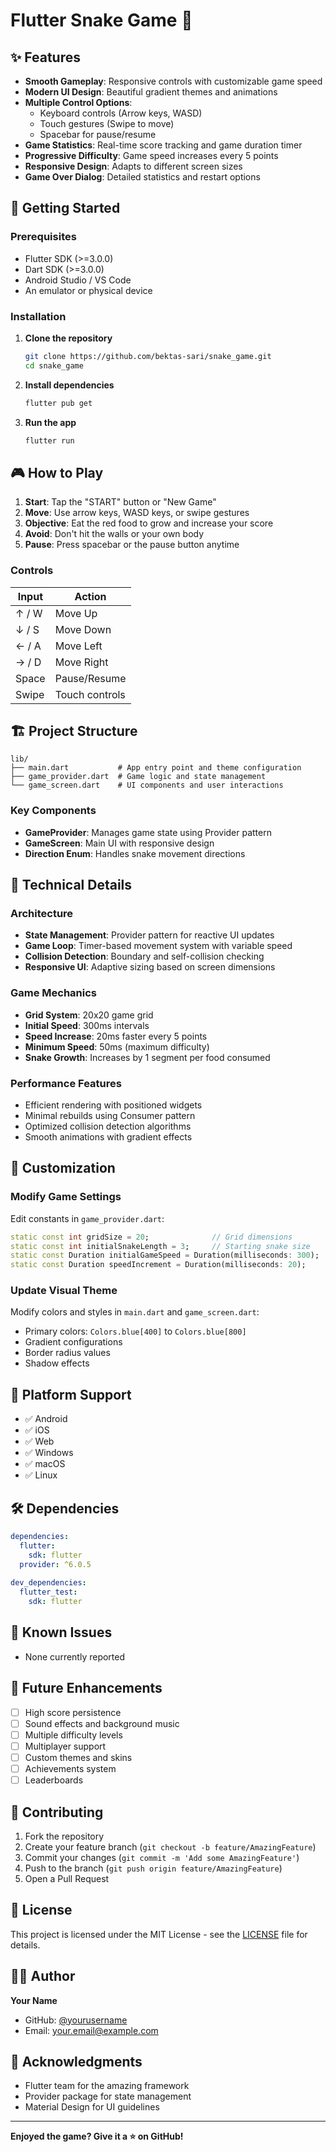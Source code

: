 # Flutter Snake Game 🐍

## ✨ Features

- **Smooth Gameplay**: Responsive controls with customizable game speed
- **Modern UI Design**: Beautiful gradient themes and animations
- **Multiple Control Options**:
    - Keyboard controls (Arrow keys, WASD)
    - Touch gestures (Swipe to move)
    - Spacebar for pause/resume
- **Game Statistics**: Real-time score tracking and game duration timer
- **Progressive Difficulty**: Game speed increases every 5 points
- **Responsive Design**: Adapts to different screen sizes
- **Game Over Dialog**: Detailed statistics and restart options

## 🚀 Getting Started

### Prerequisites

- Flutter SDK (>=3.0.0)
- Dart SDK (>=3.0.0)
- Android Studio / VS Code
- An emulator or physical device

### Installation

1. **Clone the repository**
   ```bash
   git clone https://github.com/bektas-sari/snake_game.git
   cd snake_game
   ```

2. **Install dependencies**
   ```bash
   flutter pub get
   ```

3. **Run the app**
   ```bash
   flutter run
   ```

## 🎮 How to Play

1. **Start**: Tap the "START" button or "New Game"
2. **Move**: Use arrow keys, WASD keys, or swipe gestures
3. **Objective**: Eat the red food to grow and increase your score
4. **Avoid**: Don't hit the walls or your own body
5. **Pause**: Press spacebar or the pause button anytime

### Controls

| Input | Action |
|-------|--------|
| ↑ / W | Move Up |
| ↓ / S | Move Down |
| ← / A | Move Left |
| → / D | Move Right |
| Space | Pause/Resume |
| Swipe | Touch controls |

## 🏗️ Project Structure

```
lib/
├── main.dart           # App entry point and theme configuration
├── game_provider.dart  # Game logic and state management
└── game_screen.dart    # UI components and user interactions
```

### Key Components

- **GameProvider**: Manages game state using Provider pattern
- **GameScreen**: Main UI with responsive design
- **Direction Enum**: Handles snake movement directions

## 🔧 Technical Details

### Architecture

- **State Management**: Provider pattern for reactive UI updates
- **Game Loop**: Timer-based movement system with variable speed
- **Collision Detection**: Boundary and self-collision checking
- **Responsive UI**: Adaptive sizing based on screen dimensions

### Game Mechanics

- **Grid System**: 20x20 game grid
- **Initial Speed**: 300ms intervals
- **Speed Increase**: 20ms faster every 5 points
- **Minimum Speed**: 50ms (maximum difficulty)
- **Snake Growth**: Increases by 1 segment per food consumed

### Performance Features

- Efficient rendering with positioned widgets
- Minimal rebuilds using Consumer pattern
- Optimized collision detection algorithms
- Smooth animations with gradient effects

## 🎨 Customization

### Modify Game Settings

Edit constants in `game_provider.dart`:

```dart
static const int gridSize = 20;              // Grid dimensions
static const int initialSnakeLength = 3;     // Starting snake size
static const Duration initialGameSpeed = Duration(milliseconds: 300);
static const Duration speedIncrement = Duration(milliseconds: 20);
```

### Update Visual Theme

Modify colors and styles in `main.dart` and `game_screen.dart`:

- Primary colors: `Colors.blue[400]` to `Colors.blue[800]`
- Gradient configurations
- Border radius values
- Shadow effects

## 📱 Platform Support

- ✅ Android
- ✅ iOS
- ✅ Web
- ✅ Windows
- ✅ macOS
- ✅ Linux

## 🛠️ Dependencies

```yaml
dependencies:
  flutter:
    sdk: flutter
  provider: ^6.0.5
  
dev_dependencies:
  flutter_test:
    sdk: flutter
```

## 🐛 Known Issues

- None currently reported

## 🔮 Future Enhancements

- [ ] High score persistence
- [ ] Sound effects and background music
- [ ] Multiple difficulty levels
- [ ] Multiplayer support
- [ ] Custom themes and skins
- [ ] Achievements system
- [ ] Leaderboards

## 🤝 Contributing

1. Fork the repository
2. Create your feature branch (`git checkout -b feature/AmazingFeature`)
3. Commit your changes (`git commit -m 'Add some AmazingFeature'`)
4. Push to the branch (`git push origin feature/AmazingFeature`)
5. Open a Pull Request

## 📄 License

This project is licensed under the MIT License - see the [LICENSE](LICENSE) file for details.

## 👨‍💻 Author

**Your Name**
- GitHub: [@yourusername](https://github.com/yourusername)
- Email: your.email@example.com

## 🙏 Acknowledgments

- Flutter team for the amazing framework
- Provider package for state management
- Material Design for UI guidelines

---

**Enjoyed the game? Give it a ⭐ on GitHub!**
